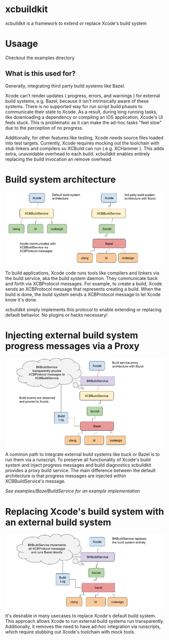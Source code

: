 # xcbuildkit

xcbuildkit is a framework to extend or replace Xcode's build system

# Usaage

Checkout the examples directory

## What is this used for?

Generally, integrating third party build systems like Bazel.

Xcode can't render updates ( progress, errors, and warnings ) for external
build systems, e.g. Bazel, because it isn't intrinsically aware of these
systems. There is no supported way for run script build phases to communicate
their state to Xcode. As a result, during long running tasks, like downloading
a dependency or compiling an iOS application, Xcode's UI feels stuck. This is
problematic as it can make the ad-hoc tasks "feel slow" due to the perception
of no progress.

Additionally, for other features like testing, Xcode needs source files loaded
into test targets. Currently, Xcode requires mocking out the toolchain with stub
linkers and compilers so XCBuild can run ( e.g. XCHammer ). This adds extra,
unavoidable overhead to each build. xcbuildkit enables entirely replacing the
build invocation an remove overhead.


# Build system architecture

![default achitecture](Docs/default_architecture.png?raw=true "Default achitecture")

To build applications, Xcode code runs tools like compilers and linkers via the
build service, aka the build system daemon. They communicate back and forth via
XCBProtocol messages.  For example, to create a build, Xcode sends an XCBProtocol
message that represents creating a build. When the build is done, the build
system sends a
XCBProtocol message to let Xcode know it's done.

xcbuildkit simply implements this protocol to enable extending or replacing
default behavior. No plugins or hacks necessary!

# Injecting external build system progress messages via a Proxy

![build service proxy](Docs/xcbuildkit_proxy.png?raw=true "Build service proxy")

A common path to integrate external build systems like buck or Bazel is to run
them via a runscript. To preserve all functionality of Xcode's build system and
inject progress messages and build diagnostics xcbuildkit provides a proxy build
service. The main difference between the default architecture is that progress
messages are injected within XCBBuildService's message.

_See examples/BazelBuildService for an example implementation_

# Replacing Xcode's build system with an external build system

![build service replacement](Docs/xcbuildkit_replacement.png?raw=true "Build service replacement")


It's desirable in many usecases to replace Xcode's default build system. This
approach allows Xcode to run external build systems run transparently.
Additionally, it removes the need to have ad-hoc integration via runscripts,
which require stubbing out Xcode's toolchain with mock tools. 


